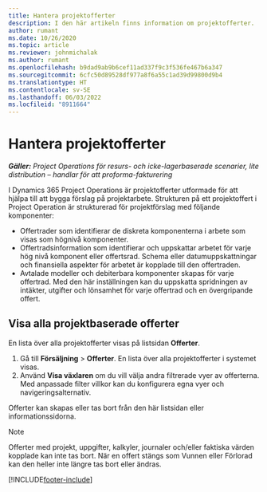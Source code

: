 ```yaml
---
title: Hantera projektofferter
description: I den här artikeln finns information om projektofferter.
author: rumant
ms.date: 10/26/2020
ms.topic: article
ms.reviewer: johnmichalak
ms.author: rumant
ms.openlocfilehash: b9dad9ab9b6cef11ad337f9c3f536fe467b6a347
ms.sourcegitcommit: 6cfc50d89528df977a8f6a55c1ad39d99800d9b4
ms.translationtype: HT
ms.contentlocale: sv-SE
ms.lasthandoff: 06/03/2022
ms.locfileid: "8911664"
---
```

# <a name="manage-project-quotes"></a>Hantera projektofferter

_**Gäller:** Project Operations för resurs- och icke-lagerbaserade scenarier, lite distribution – handlar för att proforma-fakturering_

I Dynamics 365 Project Operations är projektofferter utformade för att hjälpa till att bygga förslag på projektarbete. Strukturen på ett projektoffert i Project Operation är strukturerad för projektförslag med följande komponenter:

  - Offertrader som identifierar de diskreta komponenterna i arbete som visas som högnivå komponenter.
  - Offertradsinformation som identifierar och uppskattar arbetet för varje hög nivå komponent eller offertsrad. Schema eller datumuppskattningar och finansiella aspekter för arbetet är kopplade till den offertraden.
  - Avtalade modeller och debiterbara komponenter skapas för varje offertrad. Med den här inställningen kan du uppskatta spridningen av intäkter, utgifter och lönsamhet för varje offertrad och en övergripande offert.

## <a name="view-all-project-based-quotes"></a>Visa alla projektbaserade offerter

En lista över alla projektofferter visas på listsidan **Offerter**. 

1. Gå till **Försäljning** > **Offerter**. En lista över alla projektofferter i systemet visas. 
2. Använd **Visa växlaren** om du vill välja andra filtrerade vyer av offerterna. Med anpassade filter villkor kan du konfigurera egna vyer och navigeringsalternativ.

Offerter kan skapas eller tas bort från den här listsidan eller informationssidorna.

 > [!NOTE]
 > Offerter med projekt, uppgifter, kalkyler, journaler och/eller faktiska värden kopplade kan inte tas bort. När en offert stängs som Vunnen eller Förlorad kan den heller inte längre tas bort eller ändras. 


[!INCLUDE[footer-include](../../includes/footer-banner.md)]
